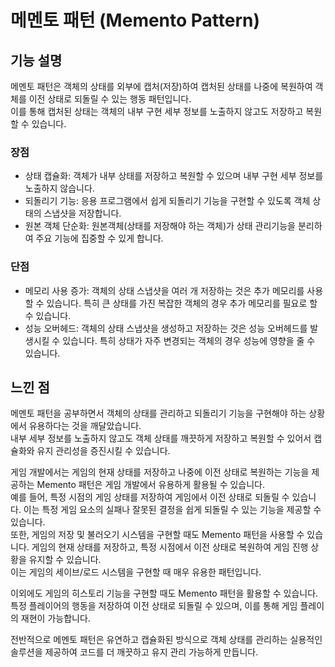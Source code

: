# 메멘토 패턴 (Memento Pattern)

## 기능 설명  
 메멘토 패턴은 객체의 상태를 외부에 캡처(저장)하여 캡처된 상태를 나중에 복원하여 객체를 이전 상태로 되돌릴 수 있는 행동 패턴입니다.     
이를 통해 캡처된 상태는 객체의 내부 구현 세부 정보를 노출하지 않고도 저장하고 복원할 수 있습니다.

### 장점   
* 상태 캡슐화: 객체가 내부 상태를 저장하고 복원할 수 있으며 내부 구현 세부 정보를 노출하지 않습니다.    
* 되돌리기 기능: 응용 프로그램에서 쉽게 되돌리기 기능을 구현할 수 있도록 객체 상태의 스냅샷을 저장합니다.    
* 원본 객체 단순화: 원본객체(상태를 저장해야 하는 객체)가 상태 관리기능을 분리하여 주요 기능에 집중할 수 있게 합니다.          

### 단점   
* 메모리 사용 증가: 객체의 상태 스냅샷을 여러 개 저장하는 것은 추가 메모리를 사용할 수 있습니다. 특히 큰 상태를 가진 복잡한 객체의 경우 추가 메모리를 필요로 할 수 있습니다.     
* 성능 오버헤드: 객체의 상태 스냅샷을 생성하고 저장하는 것은 성능 오버헤드를 발생시킬 수 있습니다. 특히 상태가 자주 변경되는 객체의 경우 성능에 영향을 줄 수 있습니다.    

## 느낀 점
 메멘토 패턴을 공부하면서 객체의 상태를 관리하고 되돌리기 기능을 구현해야 하는 상황에서 유용하다는 것을 깨달았습니다.   
내부 세부 정보를 노출하지 않고도 객체 상태를 깨끗하게 저장하고 복원할 수 있어서 캡슐화와 유지 관리성을 증진시킬 수 있습니다.

게임 개발에서는 게임의 현재 상태를 저장하고 나중에 이전 상태로 복원하는 기능을 제공하는 Memento 패턴은 게임 개발에서 유용하게 활용될 수 있습니다.   
예를 들어, 특정 시점의 게임 상태를 저장하여 게임에서 이전 상태로 되돌릴 수 있습니다. 이는 특정 게임 요소의 실패나 잘못된 결정을 쉽게 되돌릴 수 있는 기능을 제공할 수 있습니다.    
또한, 게임의 저장 및 불러오기 시스템을 구현할 때도 Memento 패턴을 사용할 수 있습니다. 게임의 현재 상태를 저장하고, 특정 시점에서 이전 상태로 복원하여 게임 진행 상황을 유지할 수 있습니다.   
이는 게임의 세이브/로드 시스템을 구현할 때 매우 유용한 패턴입니다.

이외에도 게임의 히스토리 기능을 구현할 때도 Memento 패턴을 활용할 수 있습니다.    
특정 플레이어의 행동을 저장하여 이전 상태로 되돌릴 수 있으며, 이를 통해 게임 플레이의 재현이 가능합니다.    

전반적으로 메멘토 패턴은 유연하고 캡슐화된 방식으로 객체 상태를 관리하는 실용적인 솔루션을 제공하여 코드를 더 깨끗하고 유지 관리 가능하게 만듭니다.